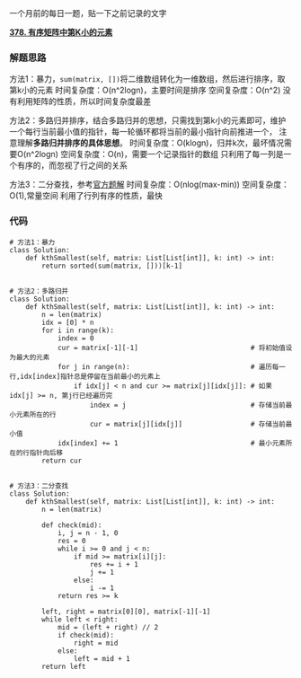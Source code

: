 一个月前的每日一题，贴一下之前记录的文字


**[378. 有序矩阵中第K小的元素](https://leetcode-cn.com/problems/kth-smallest-element-in-a-sorted-matrix/)**



### 解题思路
方法1：暴力，`sum(matrix, [])`将二维数组转化为一维数组，然后进行排序，取第k小的元素
时间复杂度：O(n^2logn)，主要时间是排序
空间复杂度：O(n^2)
没有利用矩阵的性质，所以时间复杂度最差


方法2：多路归并排序，结合多路归并的思想，只需找到第k小的元素即可，维护一个每行当前最小值的指针，每一轮循环都将当前的最小指针向前推进一个，
注意理解**多路归并排序的具体思想**。
时间复杂度：O(klogn)，归并k次，最坏情况需要O(n^2logn)
空间复杂度：O(n)，需要一个记录指针的数组
只利用了每一列是一个有序的，而忽视了行之间的关系


方法3：二分查找，参考[官方题解](https://leetcode-cn.com/problems/kth-smallest-element-in-a-sorted-matrix/solution/you-xu-ju-zhen-zhong-di-kxiao-de-yuan-su-by-leetco/)
时间复杂度：O(nlog(max-min))
空间复杂度：O(1),常量空间
利用了行列有序的性质，最快


### 代码

```python3
# 方法1：暴力
class Solution:
    def kthSmallest(self, matrix: List[List[int]], k: int) -> int:
        return sorted(sum(matrix, []))[k-1]


# 方法2：多路归并
class Solution:
    def kthSmallest(self, matrix: List[List[int]], k: int) -> int:
        n = len(matrix)
        idx = [0] * n
        for i in range(k):
            index = 0
            cur = matrix[-1][-1]                            # 将初始值设为最大的元素
            for j in range(n):                              # 遍历每一行,idx[index]指针总是停留在当前最小的元素上
                if idx[j] < n and cur >= matrix[j][idx[j]]: # 如果idx[j] >= n, 第j行已经遍历完
                    index = j                               # 存储当前最小元素所在的行
                    cur = matrix[j][idx[j]]                 # 存储当前最小值
            idx[index] += 1                                 # 最小元素所在的行指针向后移
        return cur


# 方法3：二分查找
class Solution:
    def kthSmallest(self, matrix: List[List[int]], k: int) -> int:
        n = len(matrix)
        
        def check(mid):
            i, j = n - 1, 0
            res = 0
            while i >= 0 and j < n:
                if mid >= matrix[i][j]:
                    res += i + 1
                    j += 1
                else:
                    i -= 1
            return res >= k
        
        left, right = matrix[0][0], matrix[-1][-1]
        while left < right:
            mid = (left + right) // 2
            if check(mid):
                right = mid
            else:
                left = mid + 1
        return left

```
